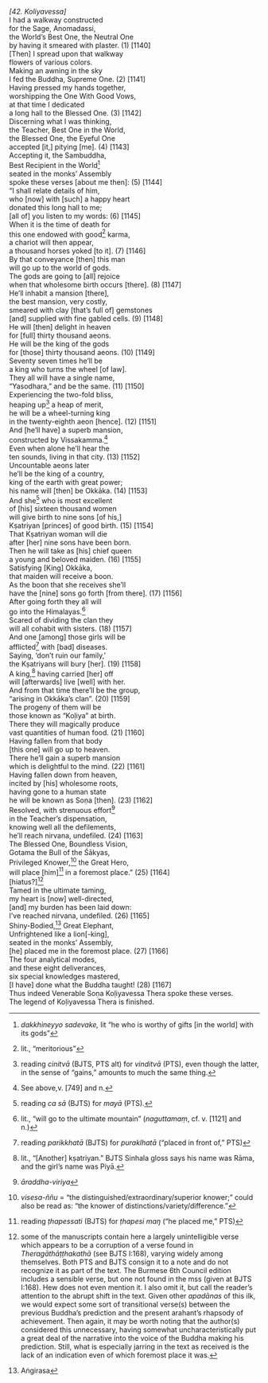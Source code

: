 *\[42. Koliyavessa\]*  
I had a walkway constructed  
for the Sage, Anomadassi,  
the World’s Best One, the Neutral One  
by having it smeared with plaster. (1) \[1140\]  
\[Then\] I spread upon that walkway  
flowers of various colors.  
Making an awning in the sky  
I fed the Buddha, Supreme One. (2) \[1141\]  
Having pressed my hands together,  
worshipping the One With Good Vows,  
at that time I dedicated  
a long hall to the Blessed One. (3) \[1142\]  
Discerning what I was thinking,  
the Teacher, Best One in the World,  
the Blessed One, the Eyeful One  
accepted \[it,\] pitying \[me\]. (4) \[1143\]  
Accepting it, the Sambuddha,  
Best Recipient in the World[^1]  
seated in the monks’ Assembly  
spoke these verses \[about me then\]: (5) \[1144\]  
“I shall relate details of him,  
who \[now\] with \[such\] a happy heart  
donated this long hall to me;  
\[all of\] you listen to my words: (6) \[1145\]  
When it is the time of death for  
this one endowed with good[^2] karma,  
a chariot will then appear,  
a thousand horses yoked \[to it\]. (7) \[1146\]  
By that conveyance \[then\] this man  
will go up to the world of gods.  
The gods are going to \[all\] rejoice  
when that wholesome birth occurs \[there\]. (8) \[1147\]  
He’ll inhabit a mansion \[there\],  
the best mansion, very costly,  
smeared with clay \[that’s full of\] gemstones  
\[and\] supplied with fine gabled cells. (9) \[1148\]  
He will \[then\] delight in heaven  
for \[full\] thirty thousand aeons.  
He will be the king of the gods  
for \[those\] thirty thousand aeons. (10) \[1149\]  
Seventy seven times he’ll be  
a king who turns the wheel \[of law\].  
They all will have a single name,  
“Yasodhara,” and be the same. (11) \[1150\]  
Experiencing the two-fold bliss,  
heaping up[^3] a heap of merit,  
he will be a wheel-turning king  
in the twenty-eighth aeon \[hence\]. (12) \[1151\]  
And \[he’ll have\] a superb mansion,  
constructed by Vissakamma.[^4]  
Even when alone he’ll hear the  
ten sounds, living in that city. (13) \[1152\]  
Uncountable aeons later  
he’ll be the king of a country,  
king of the earth with great power;  
his name will \[then\] be Okkāka. (14) \[1153\]  
And she[^5] who is most excellent  
of \[his\] sixteen thousand women  
will give birth to nine sons \[of his,\]  
Kṣatriyan \[princes\] of good birth. (15) \[1154\]  
That Kṣatriyan woman will die  
after \[her\] nine sons have been born.  
Then he will take as \[his\] chief queen  
a young and beloved maiden. (16) \[1155\]  
Satisfying \[King\] Okkāka,  
that maiden will receive a boon.  
As the boon that she receives she’ll  
have the \[nine\] sons go forth \[from there\]. (17) \[1156\]  
After going forth they all will  
go into the Himalayas.[^6]  
Scared of dividing the clan they  
will all cohabit with sisters. (18) \[1157\]  
And one \[among\] those girls will be  
afflicted[^7] with \[bad\] diseases.  
Saying, ‘don’t ruin our family,’  
the Kṣatriyans will bury \[her\]. (19) \[1158\]  
A king,[^8] having carried \[her\] off  
will \[afterwards\] live \[well\] with her.  
And from that time there’ll be the group,  
“arising in Okkāka’s clan”. (20) \[1159\]  
The progeny of them will be  
those known as “Koḷiya” at birth.  
There they will magically produce  
vast quantities of human food. (21) \[1160\]  
Having fallen from that body  
\[this one\] will go up to heaven.  
There he’ll gain a superb mansion  
which is delightful to the mind. (22) \[1161\]  
Having fallen down from heaven,  
incited by \[his\] wholesome roots,  
having gone to a human state  
he will be known as Soṇa \[then\]. (23) \[1162\]  
Resolved, with strenuous effort[^9]  
in the Teacher’s dispensation,  
knowing well all the defilements,  
he’ll reach nirvana, undefiled. (24) \[1163\]  
The Blessed One, Boundless Vision,  
Gotama the Bull of the Śākyas,  
Privileged Knower,[^10] the Great Hero,  
will place \[him\][^11] in a foremost place.” (25) \[1164\]  
\[hiatus?\][^12]  
Tamed in the ultimate taming,  
my heart is \[now\] well-directed,  
\[and\] my burden has been laid down:  
I’ve reached nirvana, undefiled. (26) \[1165\]  
Shiny-Bodied,[^13] Great Elephant,  
Unfrightened like a lion\[-king\],  
seated in the monks’ Assembly,  
\[he\] placed me in the foremost place. (27) \[1166\]  
The four analytical modes,  
and these eight deliverances,  
six special knowledges mastered,  
\[I have\] done what the Buddha taught! (28) \[1167\]  
Thus indeed Venerable Soṇa Koḷiyavessa Thera spoke these verses.  
The legend of Koḷiyavessa Thera is finished.  
[^1]: *dakkhineyyo sadevake,* lit “he who is worthy of gifts \[in the
    world\] with its gods”  
[^2]: lit., “meritorious”  
[^3]: reading *cinitvā* (BJTS, PTS alt) for *vinditvā* (PTS), even
    though the latter, in the sense of “gains,” amounts to much the same
    thing.  
[^4]: See above,v. \[749\] and n.  
[^5]: reading *ca sā* (BJTS) for *mayā* (PTS).  
[^6]: lit., “will go to the ultimate mountain” (*naguttamaṃ*, cf. v.
    \[1121\] and n.)  
[^7]: reading *parikkhatā* (BJTS) for *puraklhatā* (“placed in front
    of,” PTS)  
[^8]: lit., “\[Another\] kṣatriyan.” BJTS Sinhala gloss says his name
    was Rāma, and the girl’s name was Piyā.  
[^9]: *āraddha-viriya*  
[^10]: *visesa-ññu* = “the distinguished/extraordinary/superior knower;”
    could also be read as: “the knower of
    distinctions/variety/difference.”  
[^11]: reading *ṭhapessati* (BJTS) for *ṭhapesi maŋ* (“he placed me,”
    PTS)  
[^12]: some of the manuscripts contain here a largely unintelligible
    verse which appears to be a corruption of a verse found in
    *Theragāthāṭṭhakathā* (see BJTS I:168), varying widely among
    themselves. Both PTS and BJTS consign it to a note and do not
    recognize it as part of the text. The Burmese 6th Council edition
    includes a sensible verse, but one not found in the mss (given at
    BJTS I:168). Hew does not even mention it. I also omit it, but call
    the reader’s attention to the abrupt shift in the text. Given other
    *apadānas* of this ilk, we would expect some sort of transitional
    verse(s) between the previous Buddha’s prediction and the present
    arahant’s rhapsody of achievement. Then again, it may be worth
    noting that the author(s) considered this unnecessary, having
    somewhat uncharacteristically put a great deal of the narrative into
    the voice of the Buddha making his prediction. Still, what is
    especially jarring in the text as received is the lack of an
    indication even of which foremost place it was.  
[^13]: Aṅgirasa

